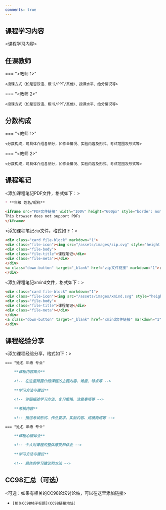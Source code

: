 ```yaml
---
comments: true
---
```


## 课程学习内容

<课程学习内容>


## 任课教师

=== "<教师 1>"

    <授课方式（如是否双语、板书/PPT/其他）、授课水平、给分情况等>

=== "<教师 2>"

    <授课方式（如是否双语、板书/PPT/其他）、授课水平、给分情况等>


## 分数构成

=== "<教师 1>"

    <分数构成，可具体介绍各部分，如作业情况、实验内容及形式、考试范围及形式等>

=== "<教师 2>"

    <分数构成，可具体介绍各部分，如作业情况、实验内容及形式、考试范围及形式等>



## 课程笔记

<添加课程笔记PDF文件，格式如下：>
```markdown
* **年级 姓名/昵称** 

<iframe src="PDF文件链接" width="100%" height="600px" style="border: none;">
This browser does not support PDFs
</iframe>
```

<添加课程笔记zip文件，格式如下：>
```html
<div class="card file-block" markdown="1">
<div class="file-icon"><img src="/assets/images/zip.svg" style="height: 3em;"></div>
<div class="file-body">
<div class="file-title">课程笔记</div>
<div class="file-meta"></div>
</div>
<a class="down-button" target="_blank" href="zip文件链接" markdown="1">:fontawesome-solid-download: 下载</a>
</div>
```
<添加课程笔记xmind文件，格式如下：>
```html
<div class="card file-block" markdown="1">
<div class="file-icon"><img src="/assets/images/xmind.svg" style="height: 3em;"></div>
<div class="file-body">
<div class="file-title">课程笔记</div>
<div class="file-meta"></div>
</div>
<a class="down-button" target="_blank" href="xmind文件链接" markdown="1">:fontawesome-solid-download: 下载</a>
</div>
```

## 课程经验分享

<添加课程经验分享，格式如下：>
```markdown
=== "姓名 年级 专业"

    **课程内容简介**
    
    <!-- 在这里简要介绍课程的主要内容、难度、特点等 -->
    
    **学习方法与建议**
    
    <!-- 详细描述学习方法、复习策略、注意事项等 -->
    
    **考核内容**
    
    <!-- 描述考试形式、作业要求、实验内容、成绩构成等 -->

=== "姓名 年级 专业"

    **课程心得体会**
    
    <!-- 个人对课程的整体感受和体会 -->
    
    **学习方法与建议**
    
    <!-- 具体的学习建议和方法 -->
```


## CC98汇总（可选）
<可选：如果有相关的CC98论坛讨论帖，可以在这里添加链接>
* `[相关CC98帖子标题](CC98链接地址)`